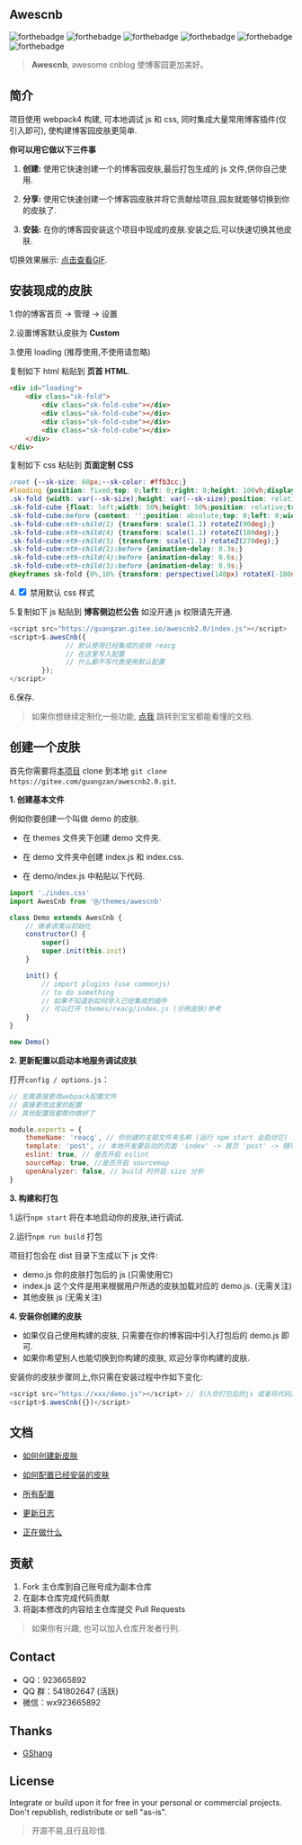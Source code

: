 ## Awescnb

![forthebadge](https://forthebadge.com/images/badges/built-by-developers.svg) ![forthebadge](https://forthebadge.com/images/badges/built-with-love.svg) ![forthebadge](https://forthebadge.com/images/badges/thats-how-they-get-you.svg) ![forthebadge](https://forthebadge.com/images/badges/powered-by-responsibility.svg) ![forthebadge](https://forthebadge.com/images/badges/makes-people-smile.svg) ![forthebadge](https://forthebadge.com/images/badges/made-with-javascript.svg)

> **Awescnb**, awesome cnblog 使博客园更加美好。

## 简介

项目使用 webpack4 构建, 可本地调试 js 和 css, 同时集成大量常用博客插件(仅引入即可), 使构建博客园皮肤更简单.

**你可以用它做以下三件事**

1. **创建:** 使用它快速创建一个的博客园皮肤,最后打包生成的 js 文件,供你自己使用.

2. **分享:** 使用它快速创建一个博客园皮肤并将它贡献给项目,园友就能够切换到你的皮肤了.

3. **安装:** 在你的博客园安装这个项目中现成的皮肤.安装之后,可以快速切换其他皮肤.

切换效果展示: [点击查看GIF](https://guangzan.gitee.io/imagehost/blog/themechange.gif).

## 安装现成的皮肤

1.你的博客首页 -> 管理 -> 设置

2.设置博客默认皮肤为 **Custom**

3.使用 loading (推荐使用,不使用请忽略)

复制如下 html 粘贴到 **页首 HTML**.

```html
<div id="loading">
    <div class="sk-fold">
        <div class="sk-fold-cube"></div>
        <div class="sk-fold-cube"></div>
        <div class="sk-fold-cube"></div>
        <div class="sk-fold-cube"></div>
    </div>
</div>
```

复制如下 css 粘贴到 **页面定制 CSS**

```css
:root {--sk-size: 60px;--sk-color: #ffb3cc;}
#loading {position: fixed;top: 0;left: 0;right: 0;height: 100vh;display: flex;justify-content: center;align-items: center;background-color: #fff;z-index: 99999;}
.sk-fold {width: var(--sk-size);height: var(--sk-size);position: relative;transform: rotateZ(45deg);}
.sk-fold-cube {float: left;width: 50%;height: 50%;position: relative;transform: scale(1.1);}
.sk-fold-cube:before {content: '';position: absolute;top: 0;left: 0;width: 100%;height: 100%;background-color: var(--sk-color);animation: sk-fold 2.4s infinite linear both;transform-origin: 100% 100%;}
.sk-fold-cube:nth-child(2) {transform: scale(1.1) rotateZ(90deg);}
.sk-fold-cube:nth-child(4) {transform: scale(1.1) rotateZ(180deg);}
.sk-fold-cube:nth-child(3) {transform: scale(1.1) rotateZ(270deg);}
.sk-fold-cube:nth-child(2):before {animation-delay: 0.3s;}
.sk-fold-cube:nth-child(4):before {animation-delay: 0.6s;}
.sk-fold-cube:nth-child(3):before {animation-delay: 0.9s;}
@keyframes sk-fold {0%,10% {transform: perspective(140px) rotateX(-180deg);opacity: 0;}25%,75% {transform: perspective(140px) rotateX(0);opacity: 1;}100%,90% {transform: perspective(140px) rotateY(180deg);opacity: 0;}}
```

4.<input type="checkbox" checked="checked" /> 禁用默认 css 样式

5.复制如下 js 粘贴到 **博客侧边栏公告** 如没开通 js 权限请先开通.

```js
<script src="https://guangzan.gitee.io/awescnb2.0/index.js"></script>
<script>$.awesCnb({
              // 默认使用已经集成的皮肤 reacg
              // 在这里写入配置
              // 什么都不写代表使用默认配置
        });
</script>
```

6.保存.

> 如果你想继续定制化一些功能, [点我](https://guangzan.gitee.io/awescnb-docs) 跳转到宝宝都能看懂的文档.

## 创建一个皮肤

首先你需要将[本项目](https://gitee.com/guangzan/awescnb2.0) clone 到本地 `git clone https://gitee.com/guangzan/awescnb2.0.git`.

**1. 创建基本文件**

例如你要创建一个叫做 demo 的皮肤.

-   在 themes 文件夹下创建 demo 文件夹.

-   在 demo 文件夹中创建 index.js 和 index.css.

-   在 demo/index.js 中粘贴以下代码.

```js
import './index.css'
import AwesCnb from '@/themes/awescnb'

class Demo extends AwesCnb {
    // 继承该类以初始化
    constructor() {
        super()
        super.init(this.init)
    }

    init() {
        // import plugins (use commonjs)
        // to do something
        // 如果不知道到如何导入已经集成的插件
        // 可以打开 themes/reacg/index.js (示例皮肤)参考
    }
}

new Demo()
```

**2. 更新配置以启动本地服务调试皮肤**

打开`config / options.js`：

```js
// 无需直接更改webpack配置文件
// 直接更改这里的配置
// 其他配置我都帮你做好了

module.exports = {
    themeName: 'reacg', // 你创建的主题文件夹名称 (运行 npm start 会启动它) 'reacg' | 'gshang'
    template: 'post', // 本地开发要启动的页面 'index' -> 首页 'post' -> 随笔详情页 'tag' -> 标签页 ...
    eslint: true, // 是否开启 eslint
    sourceMap: true, //是否开启 sourcemap
    openAnalyzer: false, // build 时开启 size 分析
}
```

**3. 构建和打包**

1.运行`npm start` 将在本地启动你的皮肤,进行调试.

2.运行`npm run build` 打包

项目打包会在 dist 目录下生成以下 js 文件:

-   demo.js 你的皮肤打包后的 js (只需使用它)
-   index.js 这个文件是用来根据用户所选的皮肤加载对应的 demo.js. (无需关注)
-   其他皮肤 js (无需关注)

**4. 安装你创建的皮肤**

-   如果仅自己使用构建的皮肤, 只需要在你的博客园中引入打包后的 demo.js 即可.
-   如果你希望别人也能切换到你构建的皮肤, 欢迎分享你构建的皮肤.

安装你的皮肤步骤同上,你只需在安装过程中作如下变化:

```js
<script src="https://xxx/demo.js"></script> // 引入你打包后的js 或者将代码放入 script 标签内
<script>$.awesCnb({})</script>
```

## 文档

-   [如何创建新皮肤](https://guangzan.gitee.io/awescnb-docs/guide/dev/dev.html)

-   [如何配置已经安装的皮肤](https://guangzan.gitee.io/awescnb-docs/guide/use/default.html)

-   [所有配置](https://guangzan.gitee.io/awescnb-docs/guide/use/options.html#theme%EF%BC%88%E5%85%A8%E5%B1%80%E4%B8%BB%E9%A2%98%EF%BC%89)

-   [更新日志](https://guangzan.gitee.io/awescnb-docs/guide/dev/log.html)

-   [正在做什么](https://guangzan.gitee.io/awescnb-docs/guide/dev/todo.html)

## 贡献

1. Fork 主仓库到自己账号成为副本仓库
2. 在副本仓库完成代码贡献
3. 将副本修改的内容给主仓库提交 Pull Requests

> 如果你有兴趣, 也可以加入仓库开发者行列.

## Contact

-   QQ：923665892
-   QQ 群：541802647 (活跃)
-   微信：wx923665892

## Thanks

-   [GShang](https://www.cnblogs.com/gshang/)

## License

Integrate or build upon it for free in your personal or commercial projects. Don't republish, redistribute or sell "as-is".

> 开源不易,且行且珍惜.
